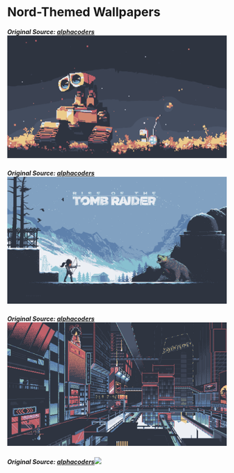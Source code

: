 # Nord-Themed Wallpapers

##### Original Source: [alphacoders](https://wall.alphacoders.com/big.php?i=1337265)![](./img/wall-01.png)
##### Original Source: [alphacoders](https://wall.alphacoders.com/big.php?i=759611)![](./img/wall-02.png)
##### Original Source: [alphacoders](https://wall.alphacoders.com/big.php?i=1129294)![](./img/wall-03.png)
##### Original Source: [alphacoders](https://wall.alphacoders.com/big.php?i=1314617)![](./img/wall04.png)
